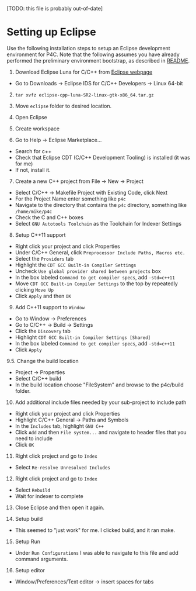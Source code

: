 [TODO: this file is probably out-of-date]

# Setting up Eclipse

Use the following installation steps to setup an Eclipse development environment for P4C.
Note that the following assumes you have already performed the preliminary environment
bootstrap, as described in [README](README.md).

1. Download Eclipse Luna for C/C++ from [Eclipse webpage](http://www.eclipse.org/luna/)
  * Go to Downloads -> Eclipse IDS for C/C++ Developers -> Linux 64-bit

2. `tar xvfz eclipse-cpp-luna-SR2-linux-gtk-x86_64.tar.gz`

3. Move `eclipse` folder to desired location.

4. Open Eclipse

5. Create workspace

6. Go to Help -> Eclipse Marketplace...
  * Search for c++
  * Check that Eclipse CDT (C/C++ Development Tooling) is installed (it was for me)
  * If not, install it.

7. Create a new C++ project from File -> New -> Project
  * Select C/C++ -> Makefile Project with Existing Code, click Next
  * For the Project Name enter something like `p4c`
  * Navigate to the directory that contains the `p4c` directory, something like `/home/mike/p4c`
  * Check the C and C++ boxes
  * Select `GNU Autotools Toolchain` as the Toolchain for Indexer Settings

8. Setup C++11 support
  * Right click your project and click Properties
  * Under C/C++ General, click `Preprocessor Include Paths, Macros etc.`
  * Select the `Providers` tab
  * Highlight the `CDT GCC Built-in Compiler Settings`
  * Uncheck `Use global provider shared between projects` box
  * In the box labeled `Command to get compiler specs`, add `-std=c++11`
  * Move `CDT GCC Built-in Compiler Settings` to the top by repeatedly clicking `Move Up`
  * Click `Apply` and then `OK`

9. Add C++11 support to `Window`
  * Go to Window -> Preferences
  * Go to C/C++ -> Build -> Settings
  * Click the `Discovery` tab
  * Highlight `CDT GCC Built-in Compiler Settings [Shared]`
  * In the box labeled `Command to get compiler specs`, add `-std=c++11`
  * Click `Apply`

9.5. Change the build location
  * Project -> Properties
  * Select C/C++ build
  * In the build location choose "FileSystem" and browse to the p4c/build folder.

10. Add additional include files needed by your sub-project to include path
  * Right click your project and click Properties
  * Highlight C/C++ General -> Paths and Symbols
  * In the `Includes` tab, highlight `GNU C++`
  * Click `Add` and then `File system...` and navigate to header files that you need to include
  * Click `OK`

11. Right click project and go to `Index`
  * Select `Re-resolve Unresolved Includes`

12. Right click project and go to `Index`
  * Select `Rebuild`
  * Wait for indexer to complete

13. Close Eclipse and then open it again.

14. Setup build
  * This seemed to "just work" for me.  I clicked build, and it ran make.

15. Setup Run
  * Under `Run Configurations` I was able to navigate to this file and add command arguments.

16. Setup editor
   * Window/Preferences/Text editor -> insert spaces for tabs
